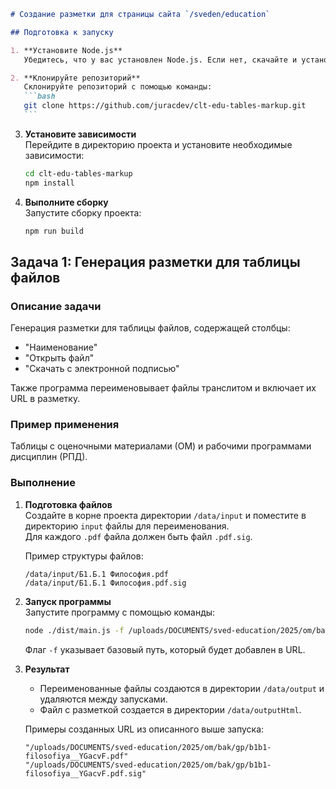 ````markdown
# Создание разметки для страницы сайта `/sveden/education`

## Подготовка к запуску

1. **Установите Node.js**  
   Убедитесь, что у вас установлен Node.js. Если нет, скачайте и установите его с [официального сайта](https://nodejs.org/).

2. **Клонируйте репозиторий**  
   Склонируйте репозиторий с помощью команды:
   ```bash
   git clone https://github.com/juracdev/clt-edu-tables-markup.git
   ```
````

3. **Установите зависимости**  
   Перейдите в директорию проекта и установите необходимые зависимости:

   ```bash
   cd clt-edu-tables-markup
   npm install
   ```

4. **Выполните сборку**  
   Запустите сборку проекта:
   ```bash
   npm run build
   ```

## Задача 1: Генерация разметки для таблицы файлов

### Описание задачи

Генерация разметки для таблицы файлов, содержащей столбцы:

- "Наименование"
- "Открыть файл"
- "Скачать с электронной подписью"

Также программа переименовывает файлы транслитом и включает их URL в разметку.

### Пример применения

Таблицы с оценочными материалами (ОМ) и рабочими программами дисциплин (РПД).

### Выполнение

1. **Подготовка файлов**  
   Создайте в корне проекта директории `/data/input` и поместите в директорию `input` файлы для переименования.  
   Для каждого `.pdf` файла должен быть файл `.pdf.sig`.

   Пример структуры файлов:

   ```
   /data/input/Б1.Б.1 Философия.pdf
   /data/input/Б1.Б.1 Философия.pdf.sig
   ```

2. **Запуск программы**  
   Запустите программу с помощью команды:

   ```bash
   node ./dist/main.js -f /uploads/DOCUMENTS/sved-education/2025/om/bak/gp
   ```

   Флаг `-f` указывает базовый путь, который будет добавлен в URL.

3. **Результат**

   - Переименованные файлы создаются в директории `/data/output` и удаляются между запусками.
   - Файл с разметкой создается в директории `/data/outputHtml`.

   Примеры созданных URL из описанного выше запуска:

   ```
   "/uploads/DOCUMENTS/sved-education/2025/om/bak/gp/b1b1-filosofiya__YGacvF.pdf"
   "/uploads/DOCUMENTS/sved-education/2025/om/bak/gp/b1b1-filosofiya__YGacvF.pdf.sig"
   ```

```

```
